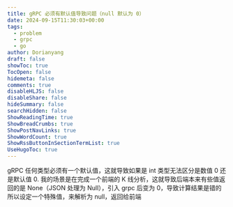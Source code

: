 ```yaml
---
title: gRPC 必须有默认值导致问题（null 默认为 0）
date: 2024-09-15T11:30:03+00:00
tags:
  - problem
  - grpc
  - go
author: Dorianyang
draft: false
showToc: true
TocOpen: false
hidemeta: false
comments: true
disableHLJS: false
disableShare: false
hideSummary: false
searchHidden: false
ShowReadingTime: true
ShowBreadCrumbs: true
ShowPostNavLinks: true
ShowWordCount: true
ShowRssButtonInSectionTermList: true
UseHugoToc: true
---
```

 gRPC 任何类型必须有一个默认值，这就导致如果是 int 类型无法区分是数值 0 还是默认值 0.
 我的场景是在完成一个前端的 K 线分析，这就导致后端本来有些值返回的是 None（JSON 处理为 Null），引入 grpc 后变为 0，导致计算结果是错的
所以设定一个特殊值，来解析为 null，返回给前端